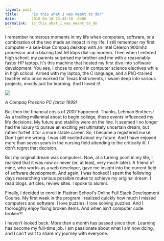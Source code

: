 ```yaml
---
layout: post
title:      "Is this what I was meant to do?"
date:       2018-04-18 23:48:16 -0400
permalink:  is_this_what_i_was_meant_to_do
---
```


I remember numerous moments in my life when computers, software, or a combination of the two made an impact in my life. I still remember my first computer – a sea-blue Compaq desktop with an Intel Celeron 900mhz processor and a blazing fast 56 kbps dial-up modem. Then when I entered high school, my parents surprised my brother and me with a reasonably faster HP laptop. It's this machine that hosted my first dive into software development. You see, I chose to enroll in computer science electives while in high school. Armed with my laptop, the C language, and a PhD-trained teacher who once worked for Texas Instruments, I swam deep into various projects, mostly just for learning. And I loved it!

![](https://images-na.ssl-images-amazon.com/images/I/41TYB2T230L.jpg)

*A Compaq Presario PC (circa 1999)*


 But then the financial crisis of 2007 happened. Thanks, Lehman Brothers! As a trailing millennial about to begin college, these events influenced my life decisions. My future and stability were on the line. It seemed I no longer had the luxury to pursue an exciting yet ultimately uncertain dream, but rather forfeit it for a more stable career. So, I became a registered nurse. Don't get me wrong. I was still excited about my future. And I have enjoyed more than seven years in the nursing field attending to the critically ill. I don't regret that decision.
 
 But my original dream was computers. Now, at a turning point in my life, I realized that it was now or never (or, at least, very much later). A friend of mine, who works as a web developer, gave me insight into the current field of software development. And again, I was hooked! I spent the following days researching various possible routes to achieve my original dream. I read blogs, articles, review sites. I spoke to alumni. 
 
Finally, I decided to enroll in Flatiron School's Online Full Stack Development Course. My first week in the program I realized quickly how much I missed computers and software. I love puzzles; I love solving puzzles. And I thoroughly enjoy fixing broken items. And when isn't computer code broken?! 

I haven't looked back. More than a month has passed since then. Learning has become my full-time job. I am passionate about what I am now doing, and I can't wait to share my journey with everyone.

